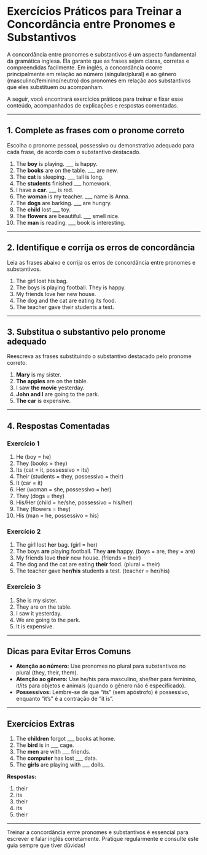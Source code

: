 # Exercícios Práticos para Treinar a Concordância entre Pronomes e Substantivos

A concordância entre pronomes e substantivos é um aspecto fundamental da gramática inglesa. Ela garante que as frases sejam claras, corretas e compreendidas facilmente. Em inglês, a concordância ocorre principalmente em relação ao número (singular/plural) e ao gênero (masculino/feminino/neutro) dos pronomes em relação aos substantivos que eles substituem ou acompanham.

A seguir, você encontrará exercícios práticos para treinar e fixar esse conteúdo, acompanhados de explicações e respostas comentadas.

---

## 1. Complete as frases com o pronome correto

Escolha o pronome pessoal, possessivo ou demonstrativo adequado para cada frase, de acordo com o substantivo destacado.

1. The **boy** is playing. ___ is happy.
2. The **books** are on the table. ___ are new.
3. The **cat** is sleeping. ___ tail is long.
4. The **students** finished ___ homework.
5. I have a **car**. ___ is red.
6. The **woman** is my teacher. ___ name is Anna.
7. The **dogs** are barking. ___ are hungry.
8. The **child** lost ___ toy.
9. The **flowers** are beautiful. ___ smell nice.
10. The **man** is reading. ___ book is interesting.

---

## 2. Identifique e corrija os erros de concordância

Leia as frases abaixo e corrija os erros de concordância entre pronomes e substantivos.

1. The girl lost his bag.
2. The boys is playing football. They is happy.
3. My friends love her new house.
4. The dog and the cat are eating its food.
5. The teacher gave their students a test.

---

## 3. Substitua o substantivo pelo pronome adequado

Reescreva as frases substituindo o substantivo destacado pelo pronome correto.

1. **Mary** is my sister.
2. **The apples** are on the table.
3. I saw **the movie** yesterday.
4. **John and I** are going to the park.
5. **The car** is expensive.

---

## 4. Respostas Comentadas

### Exercício 1

1. He (boy = he)
2. They (books = they)
3. Its (cat = it, possessivo = its)
4. Their (students = they, possessivo = their)
5. It (car = it)
6. Her (woman = she, possessivo = her)
7. They (dogs = they)
8. His/Her (child = he/she, possessivo = his/her)
9. They (flowers = they)
10. His (man = he, possessivo = his)

### Exercício 2

1. The girl lost **her** bag. (girl = her)
2. The boys **are** playing football. They **are** happy. (boys = are, they = are)
3. My friends love **their** new house. (friends = their)
4. The dog and the cat are eating **their** food. (plural = their)
5. The teacher gave **her/his** students a test. (teacher = her/his)

### Exercício 3

1. She is my sister.
2. They are on the table.
3. I saw it yesterday.
4. We are going to the park.
5. It is expensive.

---

## Dicas para Evitar Erros Comuns

- **Atenção ao número:** Use pronomes no plural para substantivos no plural (they, their, them).
- **Atenção ao gênero:** Use he/his para masculino, she/her para feminino, it/its para objetos e animais (quando o gênero não é especificado).
- **Possessivos:** Lembre-se de que “its” (sem apóstrofo) é possessivo, enquanto “it’s” é a contração de “it is”.

---

## Exercícios Extras

1. The **children** forgot ___ books at home.
2. The **bird** is in ___ cage.
3. The **men** are with ___ friends.
4. The **computer** has lost ___ data.
5. The **girls** are playing with ___ dolls.

**Respostas:**  
1. their  
2. its  
3. their  
4. its  
5. their

---

Treinar a concordância entre pronomes e substantivos é essencial para escrever e falar inglês corretamente. Pratique regularmente e consulte este guia sempre que tiver dúvidas!